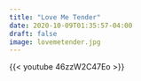 ```yaml
---
title: "Love Me Tender"
date: 2020-10-09T01:35:57-04:00
draft: false
image: lovemetender.jpg
---
```

{{< youtube 46zzW2C47Eo >}}
